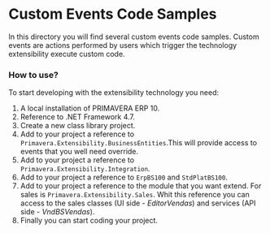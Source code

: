 # Custom Events Code Samples

In this directory you will find several custom events code samples. Custom events are actions performed by users which trigger the technology extensibility execute custom code.

### How to use?
To start developing with the extensibility technology you need:

1. A local installation of PRIMAVERA ERP 10.
2. Reference to .NET Framework 4.7.
3. Create a new class library project.
4. Add to your project a reference to `Primavera.Extensibility.BusinessEntities`.This will provide access to events that you well need override.
5. Add to your project a reference to `Primavera.Extensibility.Integration`.
6. Add to your project a reference to `ErpBS100` and `StdPlatBS100`.
7. Add to your project a reference to the module that you want extend. For sales is `Primavera.Extensibility.Sales`. Whit this reference you can access to the sales classes (UI side - *EditorVendas*) and services (API side - *VndBSVendas*).
8. Finally you can start coding your project.
